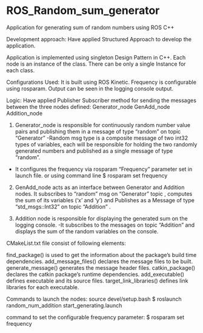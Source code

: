 # ROS_Random_sum_generator
Application for generating sum of random numbers using ROS C++


Development approach:
Have applied Structured Approach to develop the application.

 
Application is implemented using singleton Design Pattern in C++. Each node is an instance of the class. 
There can be only a single Instance for each class.

Configurations Used:
It is built using ROS Kinetic. Frequency is configurable using rosparam. Output can be seen in the logging console output.

Logic:
Have applied Publisher Subscriber method for sending the messages between the three nodes defined:
Generator_node
GenAdd_node
Addition_node

1. Generator_node is responsible for continuously random number value pairs and publishing them in a message of type “random” on topic “Generator”
-Random msg type is a composite message of two int32 types of variables, each will be responsible for holding the two randomly generated numbers and published as a single message of type “random”.
- It configures the frequency via rosparam “Frequency” parameter set in launch file.
 or using command line $ rosparam set frequency <value>

2. GenAdd_node acts as an interface between Generator and Addition nodes. It subscribes to “random” msg on “Generator” topic , computes the sum of its variables (‘x’ and ‘y’) and Publishes as a Message of type “std_msgs::Int32” on topic “Addition” .


3. Addition node is responsible for displaying the generated sum on the logging console.
-It subscribes to the messages on topic “Addition” and displays the sum of the random variables on the console.





CMakeList.txt file consist of following elements:

find_package() is used to get the information about the package’s build time dependencies.
add_message_files() declares the message files to be built.
generate_message() generates the message header files.
catkin_package() declares the catkin package’s runtime dependencies.
add_executable() defines executable  and its source files.
target_link_libraries() defines link libraries for each executable.



Commands to launch the nodes:
source devel/setup.bash
$ roslaunch random_num_addition start_generating.launch

command to set the configurable frequency parameter:
$ rosparam set frequency <value> 










